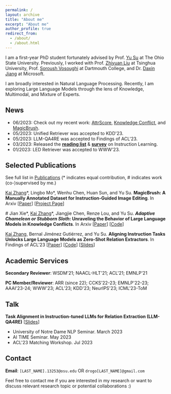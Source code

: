 ```yaml
---
permalink: /
layout: archive
title: "About me"
excerpt: "About me"
author_profile: true
redirect_from: 
  - /about/
  - /about.html
---
```

I am a first-year PhD student fortunately advised by Prof. [Yu Su](https://ysu1989.github.io) at The Ohio State University. Previously, I worked with Prof. [Zhiyuan Liu](http://nlp.csai.tsinghua.edu.cn/~lzy/) at Tsinghua University, Prof. [Soroush Vosoughi](https://www.cs.dartmouth.edu/~soroush/) at Dartmouth College, and Dr. [Daxin Jiang](https://www.microsoft.com/en-us/research/people/djiang/) at Microsoft.

<!-- Here is my [CV](/files/cv_open.pdf) (updated in Jan 2023).-->

I am broadly interested in Natural Language Processing. Recently, I am exploring Large Language Models through the lens of Knowledge, Multimodal, and Mixture of Experts.

## News 

- 06/2023: Check out my recent work: [AttrScore](https://arxiv.org/abs/2305.06311), [Knowledge Conflict](https://arxiv.org/abs/2305.13300), and [MagicBrush](https://osu-nlp-group.github.io/MagicBrush/).
- 05/2023: Unified Retriever was accepted to KDD'23.
- 05/2023: LLM-QA4RE was accepted to Findings of ACL'23.
- 03/2023: Released the **[reading list](https://github.com/RenzeLou/awesome-instruction-learning)** & **[survey](https://arxiv.org/abs/2303.10475)** on Instruction Learning.
- 01/2023: LED Retriever was accepted to WWW'23.

## Selected Publications

See full list in [Publications](/publications/) (\* indicates equal contribution, # indicates work (co-)supervised by me.)

<u>Kai Zhang</u>\*, Lingbo Mo*, Wenhu Chen, Huan Sun, and Yu Su. **MagicBrush: A Manually Annotated Dataset for Instruction-Guided Image Editing**. In Arxiv [[Paper](https://arxiv.org/abs/2306.10012)] [[Project Page](https://osu-nlp-group.github.io/MagicBrush/)]

\# Jian Xie\*, <u>Kai Zhang</u>\*, Jiangjie Chen, Renze Lou, and Yu Su. ***Adaptive Chameleon or Stubborn Sloth*: Unraveling the Behavior of Large Language Models in Knowledge Conflicts**. In Arxiv [[Paper](https://arxiv.org/abs/2305.13300)] [[Code](https://github.com/OSU-NLP-Group/LLM-Knowledge-Conflict)]

<u>Kai Zhang</u>, Bernal Jiménez Gutiérrez, and Yu Su. **Aligning Instruction Tasks Unlocks Large Language Models as Zero-Shot Relation Extractors**. In Findings of ACL'23 \[[Paper](https://arxiv.org/abs/2305.11159)\] [[Code](https://github.com/OSU-NLP-Group/QA4RE)] [[Slides](/files/paper_slides/QA4RE_ACL23.pdf)]


## Academic Services

**Secondary Reviewer**: WSDM'21; NAACL-HLT'21; ACL'21; EMNLP'21

**PC Member/Reviewer**: ARR (since 22); CCKS'22-23; EMNLP'22-23; AAAI'23-24; WWW'23; ACL'23; KDD'23; NeurIPS'23; ICML'23-ToM

## Talk

**Task Alignment in Instruction-tuned LLMs for Relation Extraction (LLM-QA4RE)** [[Slides](/files/paper_slides/QA4RE_ACL23.pdf)]

- University of Notre Dame NLP Seminar. March 2023
- AI TIME Seminar. May 2023
- ACL'23 Matching Workshop. Jul 2023

## Contact

**Email**: `[LAST_NAME].13253@osu.edu` OR `drogo[LAST_NAME]@gmail.com`

Feel free to contact me if you are interested in my research or want to discuss relevant research topic or potential collaborations :)

<script type='text/javascript' id='clustrmaps' src='//cdn.clustrmaps.com/map_v2.js?cl=ffffff&w=312&t=tt&d=WWgOfq4agmQMsv-liNWF_IqrTiXrb-1nqoPvyzlC238'></script>